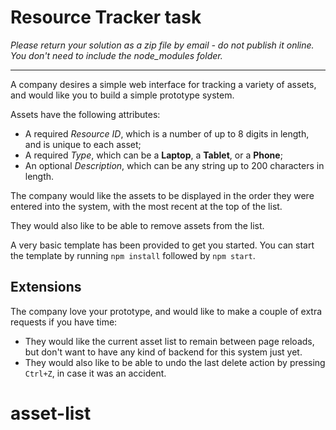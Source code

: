 # Resource Tracker task

_Please return your solution as a zip file by email - do not publish it online. You don't need to include the node_modules folder._

---

A company desires a simple web interface for tracking a variety of assets, and would like you to
build a simple prototype system.

Assets have the following attributes:
* A required _Resource ID_, which is a number of up to 8 digits in length, and is unique to each asset;
* A required _Type_, which can be a **Laptop**, a **Tablet**, or a **Phone**;
* An optional _Description_, which can be any string up to 200 characters in length.

The company would like the assets to be displayed in the order they were entered into the system,
with the most recent at the top of the list.

They would also like to be able to remove assets from the list.

A very basic template has been provided to get you started. You can start the template by running
`npm install` followed by `npm start`.

## Extensions

The company love your prototype, and would like to make a couple of extra requests if you have time:

* They would like the current asset list to remain between page reloads, but don't want to have any
  kind of backend for this system just yet.
* They would also like to be able to undo the last delete action by pressing `Ctrl+Z`, in
  case it was an accident.
# asset-list
